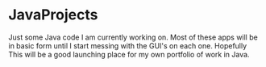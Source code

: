 # JavaProjects
Just some Java code I am currently working on.
Most of these apps will be in basic form until
I start messing with the GUI's on each one. Hopefully
This will be a good launching place for my own portfolio
of work in Java.
